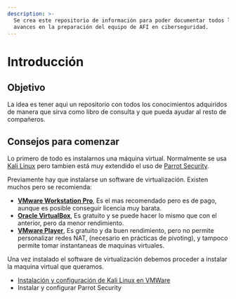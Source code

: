 ```yaml
---
description: >-
  Se crea este repositorio de información para poder documentar todos los
  avances en la preparación del equipo de AFI en ciberseguridad.
---
```


# Introducción

## Objetivo

La idea es tener aqui un repositorio con todos los conocimientos adquiridos de manera que sirva como libro de consulta y que pueda ayudar al resto de compañeros.

## Consejos para comenzar

Lo primero de todo es instalarnos una máquina virtual. Normalmente se usa [Kali Linux](https://www.kali.org/) pero tambien está muy extendido el uso de [Parrot Security](https://www.parrotsec.org/).

Previamente hay que instalarse un software de virtualización. Existen muchos pero se recomienda:

* **[VMware Workstation Pro](https://www.vmware.com/es/products/workstation-pro.html)**, Es el mas recomendado pero es de pago, aunque es posible conseguir licencia muy barata.
* **[Oracle VirtualBox](https://www.virtualbox.org/)**, Es gratuito y se puede hacer lo mismo que con el anterior, pero da menor rendimiento.
* **[VMware Player](https://www.vmware.com/es/products/workstation-player.html)**, Es gratuito y da buen rendimiento, pero no permite personalizar redes NAT, (necesario en prácticas de pivoting), y tampoco permite tomar instantaneas de maquinas virtuales.

Una vez instalado el software de virtualización debemos proceder a instalar la maquina virtual que queramos. 

* [Instalación y configuración de Kali Linux en VMWare](caracter-general/entornos-trabajo/kali_vmware.md)
* Instalar y configurar Parrot Security